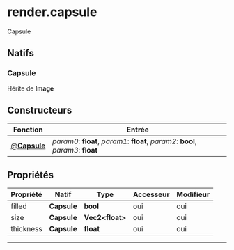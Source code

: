 # render.capsule

Capsule
## Natifs
### Capsule
Hérite de **Image**
## Constructeurs
|Fonction|Entrée|
|-|-|
|[@**Capsule**](#ctor_0)| *param0*: **float**,  *param1*: **float**,  *param2*: **bool**,  *param3*: **float**|
## Propriétés
|Propriété|Natif|Type|Accesseur|Modifieur|
|-|-|-|-|-|
|filled|**Capsule**|**bool**|oui|oui|
|size|**Capsule**|**Vec2\<float>**|oui|oui|
|thickness|**Capsule**|**float**|oui|oui|


***
